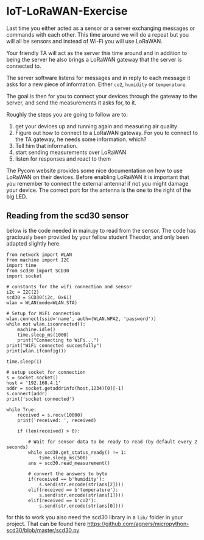 # IoT-LoRaWAN-Exercise
Last time you either acted as a sensor or a server exchanging messages or commands with each other.
This time around we will do a repeat but you will all be sensors and instead of Wi-Fi you will use LoRaWAN. 

Your friendly TA will act as the server this time around and in addition to being the server he also brings a LoRaWAN gateway that the server is connected to.

The server software listens for messages and in reply to each message it asks for a new piece of information. Either `co2`, `humidity` or `temperature`.

The goal is then for you to connect your devices through the gateway to the server, and send the measurements it asks for, to it.

Roughly the steps you are going to follow are to:
1. get your devices up and running again and measuring air quality
2. Figure out how to connect to a LoRaWAN gateway. For you to connect to the TA gateway, he needs some information. which?
3. Tell him that information.
4. start sending measurements over LoRaWAN
5. listen for responses and react to them

The Pycom website provides some nice documentation on how to use LoRaWAN on their devices. Before enabling LoRaWAN it is important that you remember to connect the external antenna! if not you might damage your device. The correct port for the antenna is the one to the right of the big LED. 

## Reading from the scd30 sensor
below is the code needed in main.py to read from the sensor. The code has graciously been provided by your fellow student Theodor, and only been adapted slightly here.

```python3
from network import WLAN
from machine import I2C
import time
from scd30 import SCD30
import socket

# constants for the wifi connection and sensor
i2c = I2C(2)
scd30 = SCD30(i2c, 0x61)
wlan = WLAN(mode=WLAN.STA)

# Setup for WiFi connection
wlan.connect(ssid='name', auth=(WLAN.WPA2, 'password'))
while not wlan.isconnected():
    machine.idle()
    time.sleep_ms(1000)
    print("Connecting to WiFi...")
print("WiFi connected succesfully")
print(wlan.ifconfig())

time.sleep(1)

# setup socket for connection
s = socket.socket()
host = '192.168.4.1'
addr = socket.getaddrinfo(host,1234)[0][-1]
s.connect(addr)
print('socket connected')

while True:
    received = s.recv(10000)
    print('received: ', received)

    if (len(received) > 0):
        
        # Wait for sensor data to be ready to read (by default every 2 seconds)
        while scd30.get_status_ready() != 1:
            time.sleep_ms(500)
        ans = scd30.read_measurement()
        
        # convert the answers to byte
        if(received == b'humidity'):
            s.send(str.encode(str(ans[2])))
        elif(received == b'temperature'):   
            s.send(str.encode(str(ans[1])))
        elif(received == b'co2'):
            s.send(str.encode(str(ans[0])))
```

for this to work you also need the scd30 library in a `lib/` folder in your project. That can be found here https://github.com/agners/micropython-scd30/blob/master/scd30.py